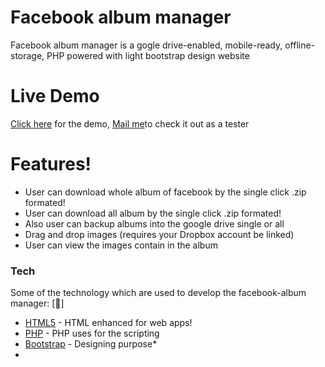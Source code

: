 #  Facebook album manager




Facebook album manager is a gogle drive-enabled, mobile-ready, offline-storage, PHP powered with light bootstrap design website

# Live Demo
[Click here](https://newfbbhavin.000webhostapp.com) for the demo, [Mail me](mailto:nandanibhavin@gmail.com)to check it out as a tester

# Features!

  - User can download whole album of facebook by the single click .zip formated!
  - User can download all album by the single click .zip formated!
  - Also user can backup albums into the google drive single or all
  - Drag and drop images (requires your Dropbox account be linked)
  - User can view the images contain in the album



### Tech

Some of the technology which are used to develop the facebook-album manager:
[:beginner:]
* [HTML5](html5.org) - HTML enhanced for web apps!
* [PHP](php.net/) - PHP uses for the scripting
* [Bootstrap](https://getbootstrap.com/) - Designing purpose* 
* 
